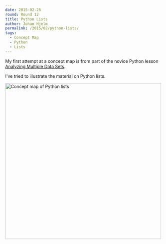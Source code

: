 ```yaml
---
date: 2015-02-26
round: Round 12
title: Python Lists
author: Johan Hjelm
permalink: /2015/02/python-lists/
tags:
  - Concept Map
  - Python
  - Lists
---
```

My first attempt at a concept map is from part of the novice Python lesson [Analyzing Multiple Data Sets](http://swcarpentry.github.io/python-novice-inflammation/02-loop.html).

I've tried to illustrate the material on Python lists.

<a href="http://imgur.com/tGv2YG5"><img alt="Concept map of Python lists" src="http://i.imgur.com/tGv2YG5.jpg?1" width="500px"/></a>
